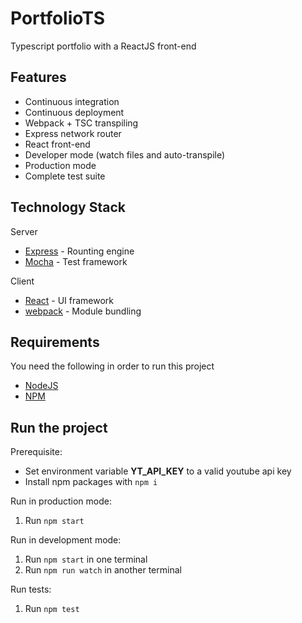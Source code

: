 # PortfolioTS
Typescript portfolio with a ReactJS front-end 

## Features
 - Continuous integration
 - Continuous deployment
 - Webpack + TSC transpiling
 - Express network router
 - React front-end
 - Developer mode (watch files and auto-transpile)
 - Production mode
 - Complete test suite

## Technology Stack
Server
 - [Express](https://www.npmjs.com/package/express) - Rounting engine
 - [Mocha](https://www.npmjs.com/package/mocha) - Test framework

Client
 - [React](https://reactjs.org/) - UI framework
 - [webpack](https://webpack.js.org/) - Module bundling

## Requirements
You need the following in order to run this project
 - [NodeJS](https://nodejs.org/en/)
 - [NPM](https://www.npmjs.com/)

## Run the project
Prerequisite:
 - Set environment variable **YT_API_KEY** to a valid youtube api key
 - Install npm packages with `npm i`

Run in production mode:
 1. Run `npm start`

Run in development mode:
 1. Run `npm start` in one terminal
 2. Run `npm run watch` in another terminal

Run tests:
 1. Run `npm test`